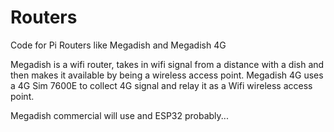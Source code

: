 # Routers
Code for Pi Routers like Megadish and Megadish 4G

Megadish is a wifi router, takes in wifi signal from a distance with a dish and then makes it available by being a wireless access point. Megadish 4G uses a
4G Sim 7600E to collect 4G signal and relay it as a Wifi wireless access point.

Megadish commercial will use and ESP32 probably...
